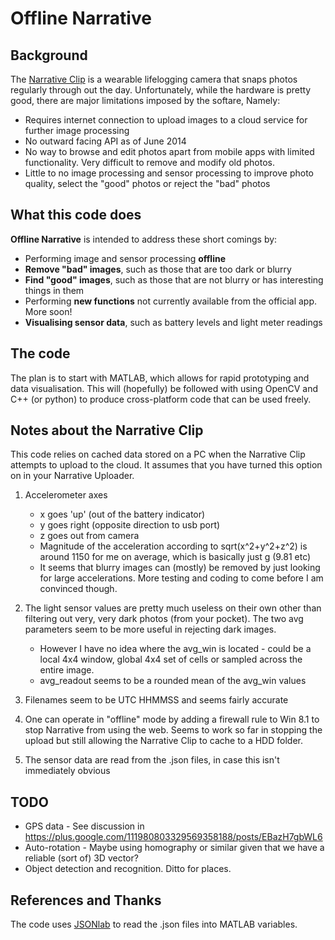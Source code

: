 Offline Narrative
=================

Background
----------
The [Narrative Clip] is a wearable lifelogging camera that snaps photos regularly through out the day. Unfortunately, while the hardware is pretty good, there are major limitations imposed by the softare, Namely:
* Requires internet connection to upload images to a cloud service for further image processing
* No outward facing API as of June 2014
* No way to browse and edit photos apart from mobile apps with limited functionality. Very difficult to remove and modify old photos.
* Little to no image processing and sensor processing to improve photo quality, select the "good" photos or reject the "bad" photos

What this code does
-------------------
**Offline Narrative** is intended to address these short comings by:
* Performing image and sensor processing **offline**
* **Remove "bad" images**, such as those that are too dark or blurry
* **Find "good" images**, such as those that are not blurry or has interesting things in them
* Performing **new functions** not currently available from the official app. More soon!
* **Visualising sensor data**, such as battery levels and light meter readings

The code
--------
The plan is to start with MATLAB, which allows for rapid prototyping and data visualisation. This will (hopefully) be followed with using OpenCV and C++ (or python) to produce cross-platform code that can be used freely. 

Notes about the Narrative Clip
-----
This code relies on cached data stored on a PC when the Narrative Clip attempts to upload to the cloud. It assumes that you have turned this option on in your Narrative Uploader.

1. Accelerometer axes
   * x goes 'up' (out of the battery indicator)
   * y goes right (opposite direction to usb port)
   * z goes out from camera
   * Magnitude of the acceleration according to sqrt(x^2+y^2+z^2) is around 1150 for me on average, which is basically just g (9.81 etc)
   * It seems that blurry images can (mostly) be removed by just looking for large accelerations. More testing and coding to come before I am convinced though.

2. The light sensor values are pretty much useless on their own other than filtering out very, very dark photos (from your pocket). The two avg parameters seem to be more useful in rejecting dark images.
   * However I have no idea where the avg_win is located - could be a local 4x4 window, global 4x4 set of cells or sampled across the entire image.
   * avg_readout seems to be a rounded mean of the avg_win values


3. Filenames seem to be UTC HHMMSS and seems fairly accurate

4. One can operate in "offline" mode by adding a firewall rule to Win 8.1 to stop Narrative from using the web. Seems to work so far in stopping the upload but still allowing the Narrative Clip to cache to a HDD folder. 

5. The sensor data are read from the .json files, in case this isn't immediately obvious

TODO
----
* GPS data - See discussion in https://plus.google.com/111980803329569358188/posts/EBazH7gbWL6
* Auto-rotation - Maybe using homography or similar given that we have a reliable (sort of) 3D vector?
* Object detection and recognition. Ditto for places.

References and Thanks
---------------------
The code uses [JSONlab] to read the .json files into MATLAB variables. 


[Narrative Clip]:http://getnarrative.com/
[JSONlab]:http://iso2mesh.sourceforge.net/cgi-bin/index.cgi?jsonlab/Doc
